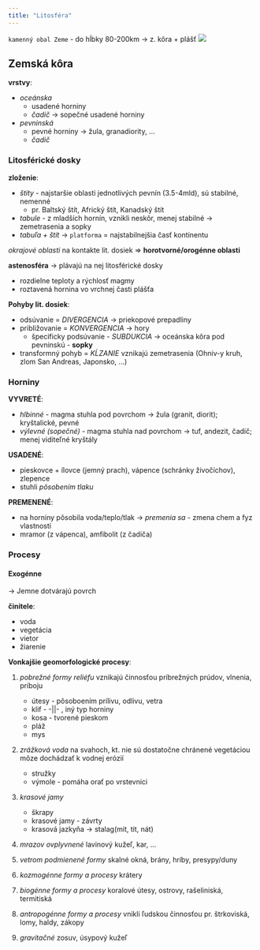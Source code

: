 ```yaml
---
title: "Litosféra"
---
```


`kamenný obal Zeme` - do hĺbky 80-200km -> z. kôra + plášť
![](attachments/litosféra.png)
## Zemská kôra
**vrstvy**:
- *oceánska* 
	- usadené horniny
	- *čadič* -> sopečné usadené horniny
- *pevninská*
	- pevné horniny -> žula, granadiority, ...
	- *čadič*

### Litosférické dosky
**zloženie**:
- *štíty*  - najstaršie oblasti jednotlivých pevnín (3.5-4mld), sú stabilné, nemenné
	- pr. Baltský štít, Africký štít, Kanadský štít
- *tabule* - z mladších hornín, vznikli neskôr, menej stabilné -> zemetrasenia a sopky
- *tabuľa + štít* -> `platforma` = najstabilnejšia časť kontinentu

*okrajové oblasti* na kontakte lit. dosiek => **horotvorné/orogénne oblasti**

**astenosféra** -> plávajú na nej litosférické dosky
- rozdielne teploty a rýchlosť magmy
- roztavená hornina vo vrchnej časti plášťa

**Pohyby lit. dosiek**:
- odsúvanie = *DIVERGENCIA* -> priekopové prepadliny
- približovanie = *KONVERGENCIA* -> hory
	- špecificky podsúvanie - *SUBDUKCIA* -> oceánska kôra pod pevninskú - **sopky**
- transformný pohyb = *KĹZANIE*
	vznikajú zemetrasenia (Ohniv-y kruh, zlom San Andreas, Japonsko, ...)

### Horniny
**VYVRETÉ**:
- *hlbinné* - magma stuhla pod povrchom -> žula (granit, diorit); kryštalické, pevné
- *výlevné (sopečné)* - magma stuhla nad povrchom -> tuf, andezit, čadič; menej viditeľné kryštály

**USADENÉ**:
- pieskovce + ílovce (jemný prach), vápence (schránky živočíchov), zlepence
- stuhli *pôsobením tlaku*

**PREMENENÉ**:
- na horniny pôsobila voda/teplo/tlak -> *premenia sa* - zmena chem a fyz vlastností
- mramor (z vápenca), amfibolit (z čadiča)

### Procesy
#### Exogénne
-> Jemne dotvárajú povrch

**činitele**:
- voda
- vegetácia
- vietor
- žiarenie

**Vonkajšie geomorfologické procesy**:
1. *pobrežné formy reliéfu*
	vznikajú činnosťou príbrežných prúdov, vlnenia, príboju
	- útesy - pôsoboením prílivu, odlivu, vetra
	- klif - -||- , iný typ horniny
	- kosa - tvorené pieskom 
	- pláž
	- mys

2. *zrážková voda*
	na svahoch, kt. nie sú dostatočne chránené vegetáciou môze dochádzať k vodnej erózií
	- stružky
	- výmole - pomáha orať po vrstevnici

3. *krasové jamy*
	- škrapy
	- krasové jamy - závrty
	- krasová jazkyňa -> stalag(mit, tit, nát)

4. *mrazov ovplyvnené*
	lavinový kužeľ, kar, ...

5. *vetrom podmienené formy*
	skalné okná, brány, hríby, presypy/duny

6. *kozmogénne formy a procesy*
	krátery

7. *biogénne formy a procesy*
	koralové útesy, ostrovy, rašeliniská, termitiská

8. *antropogénne formy a procesy*
	vnikli ľudskou činnosťou
	pr. štrkoviská, lomy, haldy, zákopy

9. *gravitačné*
	zosuv, úsypový kužeľ
